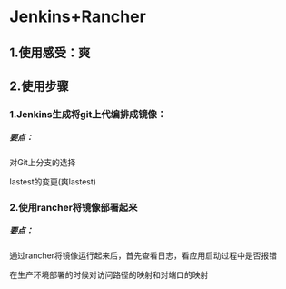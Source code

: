 # Jenkins+Rancher

## 1.使用感受：爽

## 2.使用步骤

### 1.Jenkins生成将git上代编排成镜像：

##### 要点：

对Git上分支的选择

lastest的变更(爽lastest)

### 2.使用rancher将镜像部署起来

##### 要点：

通过rancher将镜像运行起来后，首先查看日志，看应用启动过程中是否报错

在生产环境部署的时候对访问路径的映射和对端口的映射

